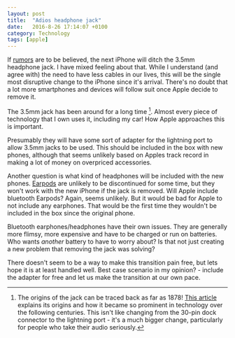 ```yaml
---
layout: post
title:  "Adios headphone jack"
date:   2016-8-26 17:14:07 +0100
category: Technology
tags: [apple]
---
```


If [rumors][nojack] are to be believed, the next iPhone will ditch the 3.5mm headphone jack. I have mixed feeling about that. While I understand (and agree with) the need to have less cables in our lives, this will be the single most disruptive change to the iPhone since it's arrival. There's no doubt that a lot more smartphones and devices will follow suit once Apple decide to remove it.

The 3.5mm jack has been around for a long time [^1]. Almost every piece of technology that I own uses it, including my car! How Apple approaches this is important. 

Presumably they will have some sort of adapter for the lightning port to allow 3.5mm jacks to be used. This should be included in the box with new phones, although that seems unlikely based on Apples track record in making a lot of money on overpriced
accessories. 

Another question is what kind of headphones will be included with the new phones. [Earpods][earpods] are unlikely to be discontinued for some time, but they won't work with the new iPhone if the jack is removed. Will Apple include bluetooth Earpods? Again, seems unlikely. But it would be bad for Apple to not include any earphones. That would be the first time they wouldn't be included in the box since the original phone.

Bluetooth earphones/headphones have their own issues. They are generally more flimsy, more expensive and have to be charged or run on batteries. Who wants *another* battery to have to worry about? Is that not just creating a new problem that removing the jack was solving?

There doesn't seem to be a way to make this transition pain free, but lets hope it is at least handled well. Best case scenario in my opinion? - include the adapter for free and let us make the transition at our own pace.

[^1]: The origins of the jack can be traced back as far as 1878! [This article][35mmhistory] explains its origins and how it became so prominent in technology over the following centuries. This isn't like changing from the 30-pin dock connector to the lightning port - it's a much bigger change, particularly for people who take their audio seriously.

[nojack]:https://9to5mac.com/2015/11/27/iphone-7-headphone-jack-lightning/
[earpods]:https://en.wikipedia.org/wiki/Apple_earbuds#Apple_EarPods
[35mmhistory]:http://www.bbc.com/news/magazine-35253398
